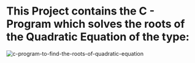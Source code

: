 # This Project contains the C - Program which solves the roots of the Quadratic Equation of the type:

![c-program-to-find-the-roots-of-quadratic-equation](https://user-images.githubusercontent.com/80126109/128699298-e8ce0ec0-e983-4309-8b65-63a507cfa4fb.png)

